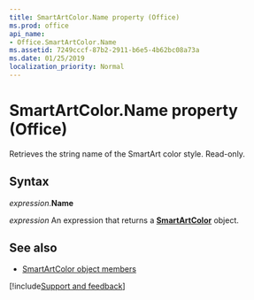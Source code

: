 ```yaml
---
title: SmartArtColor.Name property (Office)
ms.prod: office
api_name:
- Office.SmartArtColor.Name
ms.assetid: 7249cccf-87b2-2911-b6e5-4b62bc08a73a
ms.date: 01/25/2019
localization_priority: Normal
---
```



# SmartArtColor.Name property (Office)

Retrieves the string name of the SmartArt color style. Read-only.


## Syntax

_expression_.**Name**

_expression_ An expression that returns a **[SmartArtColor](Office.SmartArtColor.md)** object.


## See also

- [SmartArtColor object members](overview/Library-Reference/smartartcolor-members-office.md)



[!include[Support and feedback](~/includes/feedback-boilerplate.md)]